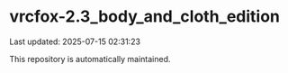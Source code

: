 # vrcfox-2.3_body_and_cloth_edition

Last updated: 2025-07-15 02:31:23

This repository is automatically maintained.

